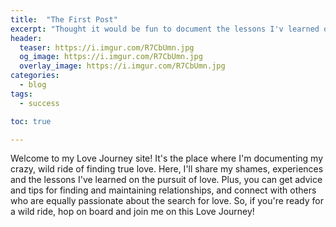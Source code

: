 ```yaml
---
title:  "The First Post"
excerpt: "Thought it would be fun to document the lessons I'v learned on my love journey. So this space was created"
header:
  teaser: https://i.imgur.com/R7CbUmn.jpg
  og_image: https://i.imgur.com/R7CbUmn.jpg
  overlay_image: https://i.imgur.com/R7CbUmn.jpg
categories:
  - blog
tags:
  - success

toc: true

---
```

Welcome to my Love Journey site! It's the place where I'm documenting my crazy, wild ride of finding true love. Here, I'll share my shames, experiences and the lessons I've learned on the pursuit of love. Plus, you can get advice and tips for finding and maintaining relationships, and connect with others who are equally passionate about the search for love. So, if you're ready for a wild ride, hop on board and join me on this Love Journey!